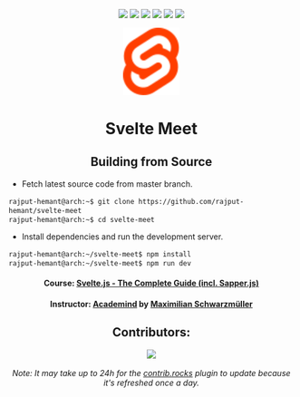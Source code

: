 <div align=center>

![][views] ![][stars] ![][forks] ![][issues] ![][license] ![][repo-size]

<img src="public/svelte.svg" alt="Svelte Meet" width="100px">

# Svelte Meet

<!-- ## Directory Structure

</div>

<details >
  <summary align=center>

#### Click to Expand

  </Summary>

```

```

</details>

<div align = center> -->

## Building from Source

</div>

- Fetch latest source code from master branch.

```console
rajput-hemant@arch:~$ git clone https://github.com/rajput-hemant/svelte-meet
rajput-hemant@arch:~$ cd svelte-meet
```

- Install dependencies and run the development server.

```console
rajput-hemant@arch:~/svelte-meet$ npm install
rajput-hemant@arch:~/svelte-meet$ npm run dev
```

<div align = center>

#### Course: [Svelte.js - The Complete Guide (incl. Sapper.js)][course]

#### Instructor: [Academind][academind] by [Maximilian Schwarzmüller][max]

## Contributors:

[![][contributors]][contributors-graph]

_Note: It may take up to 24h for the [contrib.rocks][contrib-rocks] plugin to update because it's refreshed once a day._

</div>

<!----------------------------------{ Labels }--------------------------------->

[views]: https://komarev.com/ghpvc/?username=svelte-meet&label=view%20counter&color=red&style=flat
[repo-size]: https://img.shields.io/github/repo-size/rajput-hemant/svelte-meet
[issues]: https://img.shields.io/github/issues-raw/rajput-hemant/svelte-meet
[license]: https://img.shields.io/github/license/rajput-hemant/svelte-meet
[forks]: https://img.shields.io/github/forks/rajput-hemant/svelte-meet?style=flat
[stars]: https://img.shields.io/github/stars/rajput-hemant/svelte-meet
[contributors]: https://contrib.rocks/image?repo=rajput-hemant/svelte-meet&max=500
[contributors-graph]: https://github.com/rajput-hemant/svelte-meet/graphs/contributors
[contrib-rocks]: https://contrib.rocks/preview?repo=rajput-hemant%2Fsvelte-meet

<!-----------------------------------{ Links }---------------------------------->

[course]: https://www.udemy.com/course/sveltejs-the-complete-guide/
[academind]: https://www.udemy.com/user/academind/
[max]: https://www.udemy.com/user/maximilian-schwarzmuller/
